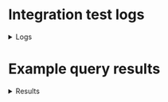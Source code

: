 # Integration test logs
<details>
  <summary>Logs</summary>

```
Add passing integration test logs here
```
</details>

# Example query results
<details>
  <summary>Results</summary>

```
Add example SQL query results here (please include the input queries as well)
```
</details>
